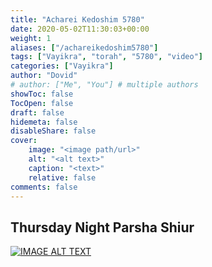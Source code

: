 ```yaml
---
title: "Acharei Kedoshim 5780"
date: 2020-05-02T11:30:03+00:00
weight: 1
aliases: ["/achareikedoshim5780"]
tags: ["Vayikra", "torah", "5780", "video"]
categories: ["Vayikra"]
author: "Dovid"
# author: ["Me", "You"] # multiple authors
showToc: false
TocOpen: false
draft: false
hidemeta: false
disableShare: false
cover:
    image: "<image path/url>"
    alt: "<alt text>"
    caption: "<text>"
    relative: false
comments: false
---
```

 ## Thursday Night Parsha Shiur
[![IMAGE ALT TEXT](http://img.youtube.com/vi/Oi2rKR6ed5o/0.jpg)](http://www.youtube.com/watch?v=Oi2rKR6ed5o "Video Title")
